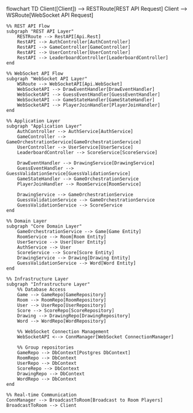 flowchart TD
    Client([Client]) --> RESTRoute[REST API Request]
    Client --> WSRoute[WebSocket API Request]
    
    %% REST API Flow
    subgraph "REST API Layer"
        RESTRoute --> RestAPI[Api.Rest]
        RestAPI --> AuthController[AuthController]
        RestAPI --> GameController[GameController]
        RestAPI --> UserController[UserController]
        RestAPI --> LeaderboardController[LeaderboardController]
    end
    
    %% WebSocket API Flow
    subgraph "WebSocket API Layer"
        WSRoute --> WebSocketAPI[Api.WebSocket]
        WebSocketAPI --> DrawEventHandler[DrawEventHandler]
        WebSocketAPI --> GuessEventHandler[GuessEventHandler]
        WebSocketAPI --> GameStateHandler[GameStateHandler]
        WebSocketAPI --> PlayerJoinHandler[PlayerJoinHandler]
    end
    
    %% Application Layer
    subgraph "Application Layer"
        AuthController --> AuthService[AuthService]
        GameController --> GameOrchestrationService[GameOrchestrationService]
        UserController --> UserService[UserService]
        LeaderboardController --> ScoreService[ScoreService]
        
        DrawEventHandler --> DrawingService[DrawingService]
        GuessEventHandler --> GuessValidationService[GuessValidationService]
        GameStateHandler --> GameOrchestrationService
        PlayerJoinHandler --> RoomService[RoomService]
        
        DrawingService --> GameOrchestrationService
        GuessValidationService --> GameOrchestrationService
        GuessValidationService --> ScoreService
    end
    
    %% Domain Layer
    subgraph "Core Domain Layer"
        GameOrchestrationService --> Game[Game Entity]
        RoomService --> Room[Room Entity]
        UserService --> User[User Entity]
        AuthService --> User
        ScoreService --> Score[Score Entity]
        DrawingService --> Drawing[Drawing Entity]
        GuessValidationService --> Word[Word Entity]
    end
    
    %% Infrastructure Layer
    subgraph "Infrastructure Layer"
        %% Database Access
        Game --> GameRepo[GameRepository]
        Room --> RoomRepo[RoomRepository]
        User --> UserRepo[UserRepository]
        Score --> ScoreRepo[ScoreRepository]
        Drawing --> DrawingRepo[DrawingRepository]
        Word --> WordRepo[WordRepository]
        
        %% WebSocket Connection Management
        WebSocketAPI <--> ConnManager[WebSocket ConnectionManager]
        
        %% Group repositories
        GameRepo --> DbContext[Postgres DbContext]
        RoomRepo --> DbContext
        UserRepo --> DbContext
        ScoreRepo --> DbContext
        DrawingRepo --> DbContext
        WordRepo --> DbContext
    end
    
    %% Real-time Communication
    ConnManager --> BroadcastToRoom[Broadcast to Room Players]
    BroadcastToRoom --> Client